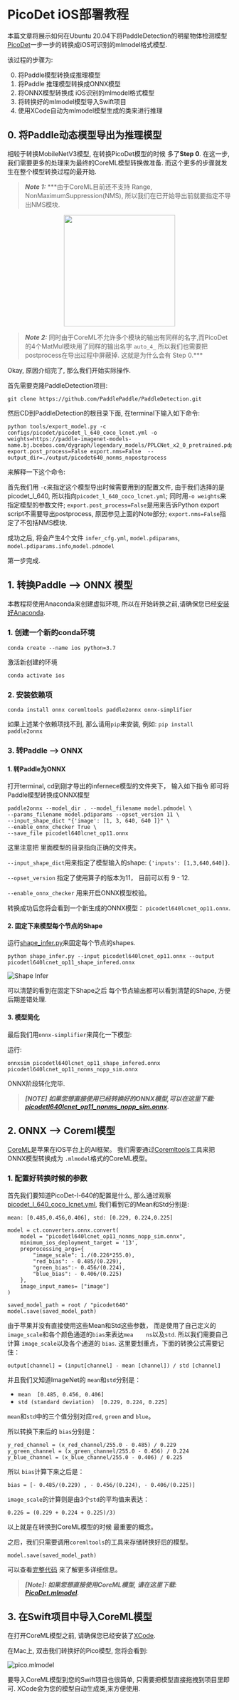 # PicoDet iOS部署教程

本篇文章将展示如何在Ubuntu 20.04下将PaddleDetection的明星物体检测模型[PicoDet](https://github.com/PaddlePaddle/Paddle2ONNX/tree/model_zoo/model_zoo/classification)一步一步的转换成iOS可识别的mlmodel格式模型.


该过程的步骤为:

0. 将Paddle模型转换成推理模型
1. 将Paddle 推理模型转换成ONNX模型
2. 将ONNX模型转换成 iOS识别的mlmodel格式模型
3. 将转换好的mlmodel模型导入Swift项目
4. 使用XCode自动为mlmodel模型生成的类来进行推理

## 0. 将Paddle动态模型导出为推理模型

相较于转换MobileNetV3模型, 在转换PicoDet模型的时候 多了**Step 0**. 在这一步,我们需要更多的处理来为最终的CoreML模型转换做准备. 而这个更多的步骤就发生在整个模型转换过程的最开始. 

> ***Note 1:***
> ***由于CoreML目前还不支持 Range, NonMaximumSuppression(NMS), 所以我们在已开始导出前就要指定不导出NMS模块. 

<div style="width:100%; display:flex;">
    <img style="width:250px; margin: auto;" src="../assets/MatMul_issues_PicoDet_postprocess.png" />
</div>

> ***Note 2:***
> 同时由于CoreML不允许多个模块的输出有同样的名字,而PicoDet的4个MatMul模块用了同样的输出名字 `auto_4_` 所以我们也需要把postprocess在导出过程中屏蔽掉. 这就是为什么会有 Step 0.***

Okay, 原因介绍完了, 那么我们开始实际操作.

首先需要克隆PaddleDetection项目:

`git clone https://github.com/PaddlePaddle/PaddleDetection.git`


然后CD到PaddleDetection的根目录下面, 在terminal下输入如下命令:

```
python tools/export_model.py -c configs/picodet/picodet_l_640_coco_lcnet.yml -o weights=https://paddle-imagenet-models-name.bj.bcebos.com/dygraph/legendary_models/PPLCNet_x2_0_pretrained.pdparams export.post_process=False export.nms=False  --output_dir=./output/picodet640_nonms_nopostprocess
```

来解释一下这个命令:

首先我们用 `-c`来指定这个模型导出时候需要用到的配置文件, 由于我们选择的是picodet_l_640, 所以指向`picodet_l_640_coco_lcnet.yml`;
同时用`-o weights`来指定模型的参数文件;
`export.post_process=False`是用来告诉Python export script不需要导出postprocess, 原因参见上面的Note部分;
`export.nms=False`指定了不包括NMS模块.

成功之后, 将会产生4个文件 
`infer_cfg.yml`, `model.pdiparams`, `model.pdiparams.info`,`model.pdmodel`

第一步完成.


## 1. 转换Paddle --> ONNX 模型

本教程将使用Anaconda来创建虚拟环境, 所以在开始转换之前,请确保您已经[安装好Anaconda](https://docs.anaconda.com/anaconda/install/index.html).

### 1. 创建一个新的conda环境

`conda create --name ios python=3.7`

激活新创建的环境

`conda activate ios`

### 2. 安装依赖项

`conda install onnx coremltools paddle2onnx onnx-simplifier`

如果上述某个依赖项找不到, 那么请用`pip`来安装, 例如:
`pip install paddle2onnx`

### 3. 转Paddle --> ONNX

#### 1. 转Paddle为ONNX
打开terminal, cd到刚才导出的infernece模型的文件夹下， 输入如下指令 即可将Paddle模型转换成ONNX模型

```
paddle2onnx --model_dir . --model_filename model.pdmodel \
--params_filename model.pdiparams --opset_version 11 \
--input_shape_dict "{'image': [1, 3, 640, 640 ]}" \
--enable_onnx_checker True \
--save_file picodetl640lcnet_op11.onnx
```

这里注意把 里面模型的目录指向正确的文件夹。 

`--input_shape_dict`用来指定了模型输入的shape: `{'inputs': [1,3,640,640]}`.

`--opset_version` 指定了使用算子的版本为11， 目前可以有 9 - 12.

`--enable_onnx_checker` 用来开启ONNX模型校验。


转换成功后您将会看到一个新生成的ONNX模型： `picodetl640lcnet_op11.onnx`. 


#### 2. 固定下来模型每个节点的Shape

运行[shape_infer.py](../shape_infer.py)来固定每个节点的shapes.

```
python shape_infer.py --input picodetl640lcnet_op11.onnx --output picodetl640lcnet_op11_shape_infered.onnx
```

![Shape Infer](../assets/shapeInfer.png)

可以清楚的看到在固定下Shape之后 每个节点输出都可以看到清楚的Shape, 方便后期差错处理.

#### 3. 模型简化

最后我们用`onnx-simplifier`来简化一下模型:

运行:
```
onnxsim picodetl640lcnet_op11_shape_infered.onnx picodetl640lcnet_op11_nonms_nopp_sim.onnx 
```

ONNX阶段转化完毕.

> ***[NOTE] 如果您想直接使用已经转换好的ONNX模型,可以在这里下载: [picodetl640lcnet_op11_nonms_nopp_sim.onnx](https://1drv.ms/u/s!Asflam6BEzhjgbM80p9kMoq03wPa5Q?e=be13JV).***

## 2. ONNX --> Coreml模型

[CoreML](https://developer.apple.com/documentation/coreml)是苹果在iOS平台上的AI框架。 我们需要通过[Coremltools](https://coremltools.readme.io/docs)工具来把ONNX模型转换成为 `.mlmodel`格式的CoreML模型。

### 1. 配置好转换时候的参数

首先我们要知道PicoDet-l-640的配置是什么, 那么通过观察[picodet_l_640_coco_lcnet.yml](https://github.com/PaddlePaddle/PaddleDetection/blob/release/2.4/configs/picodet/picodet_l_640_coco_lcnet.yml), 我们看到它的Mean和Std分别是:

`mean: [0.485,0.456,0.406], std: [0.229, 0.224,0.225]`


```
model = ct.converters.onnx.convert(
    model = "picodetl640lcnet_op11_nonms_nopp_sim.onnx",    
    minimum_ios_deployment_target = '13',
    preprocessing_args={
        "image_scale": 1./(0.226*255.0),
        "red_bias": - 0.485/(0.229),
        "green_bias":- 0.456/(0.224),
        "blue_bias": - 0.406/(0.225)
    },
    image_input_names= ["image"]
)

saved_model_path = root / "picodet640"
model.save(saved_model_path)
```

由于苹果并没有直接使用这些Mean和Std这些参数， 而是使用了自己定义的 `image_scale`和各个颜色通道的`bias`来表达`mea    ns`以及`std`. 所以我们需要自己计算 `image_scale`以及各个通道的 `bias`. 
这里要划重点，下面的转换公式需要记住：

`output[channel] = (input[channel] - mean [channel]) / std [channel]`

并且我们又知道ImageNet的 `mean`和`std`分别是：

* `mean  [0.485, 0.456, 0.406]`
* `std (standard deviation)  [0.229, 0.224, 0.225]`

`mean`和`std`中的三个值分别对应`red`, `green` and `blue`。 

所以转换下来后的 `bias`分别是：

```
y_red_channel = (x_red_channel/255.0 - 0.485) / 0.229
y_green_channel = (x_green_channel/255.0 - 0.456) / 0.224
y_blue_channel = (x_blue_channel/255.0 - 0.406) / 0.225
```
所以 `bias`计算下来之后是：
```
bias = [- 0.485/(0.229) , - 0.456/(0.224), - 0.406/(0.225)]
```

`image_scale`的计算则是由3个`std`的平均值来表达：

```
0.226 = (0.229 + 0.224 + 0.225)/3)
```

以上就是在转换到CoreML模型的时候 最重要的概念。

之后，我们只需要调用`coremltools`的工具来存储转换好后的模型。

```
model.save(saved_model_path)
```

可以查看[完整代码](./picodets640_convert.py) 来了解更多详细信息。

>***[Note]: 如果您想直接使用CoreML模型, 请在这里下载: [PicoDet.mlmodel](https://1drv.ms/u/s!Asflam6BEzhjgbM80p9kMoq03wPa5Q?e=ZhhqkU).***

## 3. 在Swift项目中导入CoreML模型

在打开CoreML模型之前, 请确保您已经安装了[XCode](https://developer.apple.com/xcode/).

在Mac上, 双击我们转换好的Pico模型, 您将会看到:

![pico.mlmodel](../assets/picomlmodel.png)

要导入CoreML模型到您的Swift项目也很简单, 只需要把模型直接拖拽到项目里即可.
XCode会为您的模型自动生成类,来方便使用.